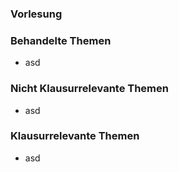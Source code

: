 ### Vorlesung



### Behandelte Themen
- asd


### Nicht Klausurrelevante Themen
- asd


### Klausurrelevante Themen
- asd 